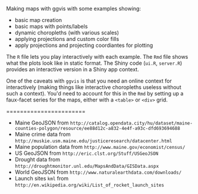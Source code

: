 Making maps with ggvis with some examples showing:

-   basic map creation
-   basic maps with points/labels
-   dynamic choropleths (with various scales)
-   applying projections and custom color fills
-   apply projections and projecting coordiantes for plotting

The `R` file lets you play interactively with each example. The `Rmd` file shows what the plots look like in static format. The Shiny code (`ui.R`, `server.R`) provides an interactive version in a Shiny app context.

One of the caveats with `ggvis` is that you need an online context for interactively (making things like interactive choropleths useless without such a context). You'd need to account for this in the `Rmd` by setting up a faux-facet series for the maps, either with a `<table>` or `<div>` grid.

=======================

-   Maine GeoJSON from `http://catalog.opendata.city/hu/dataset/maine-counties-polygon/resource/ee88d12c-a832-4e4f-a93c-dfd693694688`
-   Maine crime data from `http://muskie.usm.maine.edu/justiceresearch/datacenter.html`
-   Maine population data from `http://www.maine.gov/economist/census/`
-   US GeoJSON from `http://eric.clst.org/Stuff/USGeoJSON`
-   Drought data from `http://droughtmonitor.unl.edu/MapsAndData/GISData.aspx`
-   World GeoJSON from `http://www.naturalearthdata.com/downloads/`
-   Launch sites `kml` from `http://en.wikipedia.org/wiki/List_of_rocket_launch_sites`
